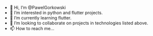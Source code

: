 - 👋 Hi, I’m @PawelGorkowski
- 👀 I’m interested in python and flutter projects.
- 🌱 I’m currently learning flutter.
- 💞️ I’m looking to collaborate on projects in technologies listed above.
- 📫 How to reach me...

<!---
PawelGorkowski/PawelGorkowski is a ✨ special ✨ repository because its `README.md` (this file) appears on your GitHub profile.
You can click the Preview link to take a look at your changes.
--->
